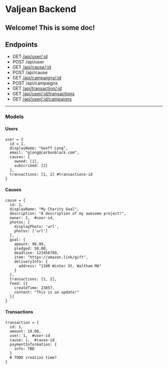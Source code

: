 # Valjean Backend
Welcome! This is some doc!
---
## Endpoints
- GET [/api/user/:id](/api/user/1)
- POST /api/user
- GET [/api/cause/:id](/api/cause/1)
- POST /api/cause
- GET [/api/campaigns/:id](/api/campaigns/1)
- POST /api/campaigns
- GET [/api/transaction/:id](/api/transaction/1)
- GET [/api/user/:id/transactions](/api/user/1/transactions)
- GET [/api/user/:id/campaigns](/api/user/1/campaigns)
---
### Models
#### Users
```
user = {
  id = 1,
  displayName: "Geoff Long",
  email: "glong@carbonblack.com",
  causes: {
    owned: [1],
    subscribed: [2]
  },
  transactions: [1, 2] #transactions-id
}
```
#### Causes
```
cause = {
  id: 1,
  displayName: "My Charity Goal",
  description: "A description of my awesome project!",
  owner: 1,  #user-id,
  photos: {
    displayPhoto: 'url',
    photos: ['url']
  },
  goal: {
    amount: 99.99,
    pledged: 50.00,
    deadline: 123456789,
    item: "https://amazon.link/gift",
    deliveryInfo: {
      address: "1100 Winter St, Waltham MA"
    }
  },
  transactions: [1, 2],
  feed: [{
    createTime: 23857,
    content: "This is an update!"
  }]
}
```
#### Transactions
```
transaction = {
  id: 1,
  amount: 10.00,
  user: 1,  #user-id
  cause: 1,  #cause-id
  paymentInformation: {
    info: TBD
  }
  # TODO creation time?
}
```

